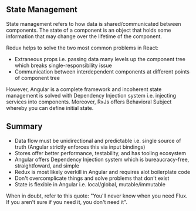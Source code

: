 ## State Management

State management refers to how data is shared/communicated between components. The state of a component is an object that holds some information that may change over the lifetime of the component.

Redux helps to solve the two most common problems in React:

- Extraneous props i.e. passing data many levels up the component tree which breaks single-responsibility issue
- Communication between interdependent components at different points of component tree

However, Angular is a complete framework and incoherent state management is solved with Dependency Injection system i.e. injecting services into components. Moreover, RxJs offers Behavioral Subject whereby you can define initial state.

## Summary

- Data flow must be unidirectional and predictable i.e. single source of truth (Angular strictly enforces this via input bindings)
- Stores offer better performance, testability, and has tooling ecosystem
- Angular offers Dependency Injection system which is bureaucracy-free, straightfoward, and simple
- Redux is most likely overkill in Angular and requires alot boilerplate code
- Don't overcomplicate things and solve problems that don't exist
- State is flexible in Angular i.e. local/global, mutable/immutable

When in doubt, refer to this quote: "You'll never know when you need Flux. If you aren't sure if you need it, you don't need it".
